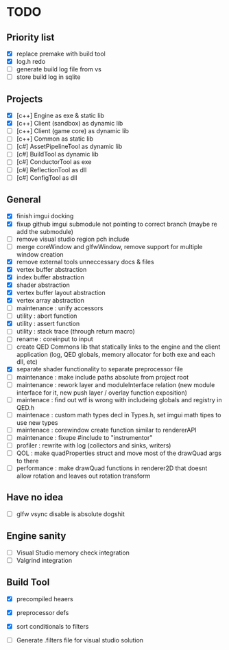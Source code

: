 # TODO

## Priority list
- [x] replace premake with build tool
- [x] log.h redo
- [ ] generate build log file from vs
- [ ] store build log in sqlite

## Projects
- [x] [c++] Engine as exe & static lib
- [x] [c++] Client (sandbox) as dynamic lib
- [ ] [c++] Client (game core) as dynamic lib
- [ ] [c++] Common as static lib
- [ ] [c#] AssetPipelineTool as dynamic lib
- [ ] [c#] BuildTool as dynamic lib
- [ ] [c#] ConductorTool as exe
- [ ] [c#] ReflectionTool as dll
- [ ] [c#] ConfigTool as dll

## General
- [x] finish imgui docking
- [x] fixup github imgui submodule not pointing to correct branch (maybe re add the submodule)
- [ ] remove visual studio region pch include
- [ ] merge coreWindow and glfwWindow, remove support for multiple window creation
- [x] remove external tools unneccessary docs & files
- [x] vertex buffer abstraction
- [x] index buffer abstraction
- [x] shader abstraction
- [x] vertex buffer layout abstraction
- [x] vertex array abstraction
- [ ] maintenance : unify accessors
- [ ] utility : abort function
- [x] utility : assert function
- [ ] utility : stack trace (through return macro)
- [ ] rename : coreinput to input
- [ ] create QED Commons lib that statically links to the engine and the client application (log, QED globals, memory allocator for both exe and each dll, etc)
- [x] separate shader functionality to separate preprocessor file
- [ ] maintenance : make include paths absolute from project root
- [ ] maintenance : rework layer and moduleInterface relation (new module interface for it, new push layer / overlay function exposition)
- [ ] maintenace : find out wtf is wrong with includeing globals and registry in QED.h
- [ ] maintenace : custom math types decl in Types.h, set imgui math tipes to use new types
- [ ] maintenace : corewindow create function similar to rendererAPI
- [ ] maintenance : fixupe #include <instrumentor> to "instrumentor"
- [ ] profiler : rewrite with log (collectors and sinks, writers)
- [ ] QOL : make quadProperties struct and move most of the drawQuad args to there
- [ ] performance : make drawQuad functions in renderer2D that doesnt allow rotation and leaves out rotation transform
## Have no idea
- [ ] glfw vsync disable is absolute dogshit

## Engine sanity
- [ ] Visual Studio memory check integration
- [ ] Valgrind integration

## Build Tool
- [x] precompiled heaers
- [x] preprocessor defs
- [x] sort conditionals to filters
- [ ] Generate .filters file for visual studio solution


